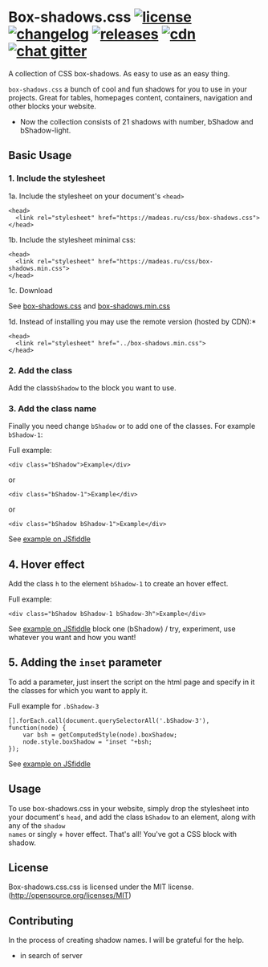 # Box-shadows.css <a href="/LICENSE"><img src="http://madeas.ru/img/git/license.svg" alt="license"></a> <a href="/CHANGELOG.md"><img src="http://madeas.ru/img/git/changelog.svg" alt="changelog"></a> <a href="https://github.com/madeas/box-shadows.css/releases"><img src="http://madeas.ru/img/git/release.svg" alt="releases"></a> <a href="https://cdnjs.com/"><img src="http://madeas.ru/img/git/cdnjs.svg" alt="cdn"></a> <a href="https://gitter.im/andrejsharapov/box-shadows.css"><img src="http://madeas.ru/img/git/gitter.svg" alt="chat gitter"></a>
A collection of CSS box-shadows. As easy to use as an easy thing.

<code>box-shadows.css</code> a bunch of cool and fun shadows for you to use in your projects. Great for tables, homepages content, containers, navigation and other blocks your website.

* Now the collection consists of 21 shadows with number, bShadow and bShadow-light.

## Basic Usage

### 1. Include the stylesheet
1a. Include the stylesheet on your document's <code>&lt;head&gt;</code>
>
    <head>
      <link rel="stylesheet" href="https://madeas.ru/css/box-shadows.css">
    </head>
    
1b. Include the stylesheet minimal css:
>
    <head>
      <link rel="stylesheet" href="https://madeas.ru/css/box-shadows.min.css">
    </head>
    
1c. Download

See [box-shadows.css][link3] and [box-shadows.min.css][link4]
    
1d. Instead of installing you may use the remote version (hosted by CDN):*
>
    <head>
      <link rel="stylesheet" href="../box-shadows.min.css">
    </head>

### 2. Add the class
Add the class<code>bShadow</code> to the block you want to use.

### 3. Add the class name
Finally you need change <code>bShadow</code> or to add one of the classes. For example <code>bShadow-1</code>:

Full example:
>
    <div class="bShadow">Example</div> 
or
>   
    <div class="bShadow-1">Example</div>
or
>   
    <div class="bShadow bShadow-1">Example</div>

See [example on JSfiddle][link1]

## 4. Hover effect

Add the class <code>h</code> to the element <code>bShadow-1</code> to create an hover effect.

Full example:
>
    <div class="bShadow bShadow-1 bShadow-3h">Example</div>

See [example on JSfiddle][link2] block one (bShadow) / try, experiment, use whatever you want and how you want!

## 5. Adding the <code>inset</code> parameter
To add a parameter, just insert the script on the html page and specify in it the classes for which you want to apply it.

Full example for <code>.bShadow-3</code>
>
    [].forEach.call(document.querySelectorAll('.bShadow-3'), function(node) {
	    var bsh = getComputedStyle(node).boxShadow;
	    node.style.boxShadow = "inset "+bsh;
    });
    
 See [example on JSfiddle][link5]

## Usage
To use box-shadows.css in your website, simply drop the stylesheet into your document's <code>head</code>, and add the class <code>bShadow</code> to an element, along with any of the <code>shadow names</code> or singly + hover effect. That's all! You've got a CSS block with shadow.

## License
Box-shadows.css.css is licensed under the MIT license. (http://opensource.org/licenses/MIT)

## Contributing
In the process of creating shadow names. I will be grateful for the help.

* in search of server

[link1]: https://jsfiddle.net/madeas/o7v3awLs/11/
[link2]: https://jsfiddle.net/madeas/o7v3awLs/9/
[link5]: https://jsfiddle.net/madeas/o7v3awLs/10/
[link3]: https://madeas.ru/css/box-shadows.css
[link4]: https://madeas.ru/css/box-shadows.min.css
